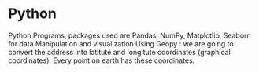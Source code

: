# Python
Python Programs, packages used are Pandas, NumPy, Matplotlib, Seaborn for data Manipulation and visualization
Using Geopy : we are going to convert the address into latitute and longitute coordinates (graphical coordinates). Every point on earth has these coordinates.
